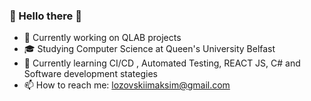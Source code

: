 ### 👋 Hello there 👋 

- 🔭 Currently working on QLAB projects
- 🎓 Studying Computer Science at Queen's University Belfast
- 🌱 Currently learning CI/CD , Automated Testing, REACT JS, C# and Software development stategies
- 📫 How to reach me: lozovskiimaksim@gmail.com
